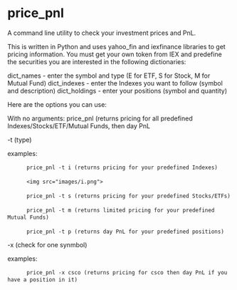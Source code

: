 # price_pnl
A command line utility to check your investment prices and PnL.

This is written in Python and uses yahoo_fin and iexfinance libraries to get pricing information.  You must get your own token from IEX and predefine the securities you are interested in the following dictionaries:

dict_names - enter the symbol and type (E for ETF, S for Stock, M for Mutual Fund)
dict_indexes - enter the Indexes you want to follow (symbol and description)
dict_holdings - enter your positions (symbol and quantity)

Here are the options you can use:

With no arguments:
          price_pnl (returns pricing for all predefined Indexes/Stocks/ETF/Mutual Funds, then day PnL


-t (type)

examples:

          price_pnl -t i (returns pricing for your predefined Indexes)
          
          <img src="images/i.png">
          
          price_pnl -t s (returns pricing for your predefined Stocks/ETFs)
          
          price_pnl -t m (returns limited pricing for your predefined Mutual Funds)
          
          price_pnl -t p (returns day PnL for your predefined positions)


-x (check for one synmbol)

examples:

          price_pnl -x csco (returns pricing for csco then day PnL if you have a position in it)
          
